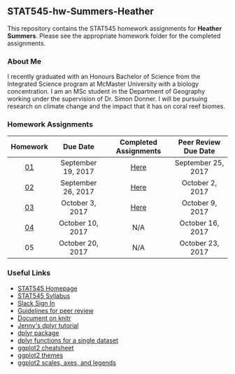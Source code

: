 ## STAT545-hw-Summers-Heather
This repository contains the STAT545 homework assignments for **Heather Summers**. Please see the appropriate homework folder for the completed assignments.

### About Me
I recently graduated with an Honours Bachelor of Science from the Integrated Science program at McMaster University with a biology concentration. I am an MSc student in the Department of Geography working under the supervision of Dr. Simon Donner. I will be pursuing research on climate change and the impact that it has on coral reef biomes.

### Homework Assignments
| Homework | Due Date | Completed Assignments |  Peer Review Due Date |
| :---: | :---: | :---: | :---: |
| [01](http://stat545.com/hw01_edit-README.html) | September 19, 2017 | [Here](https://github.com/heathersummers/STAT545-homework01-Summers-Heather) | September 25, 2017 |
| [02](http://stat545.com/hw02_explore-gapminder-dplyr.html) | September 26, 2017 | [Here](https://github.com/heathersummers/STAT545-hw-Summers-Heather/blob/master/hw02/hw02.md) | October 2, 2017 |
| [03](http://stat545.com/hw03_dplyr-and-more-ggplot2.html) | October 3, 2017 | [Here](https://github.com/heathersummers/STAT545-hw-Summers-Heather/blob/master/hw03/hw03.md) | October 9, 2017 |
| [04](http://stat545.com/hw04_tidy-data-joins.html) | October 10, 2017 | N/A | October 16, 2017 |
| 05 | October 20, 2017 | N/A | October 23, 2017 |

### Useful Links
- [STAT545 Homepage](http://stat545.com/)
- [STAT545 Syllabus](http://stat545.com/syllabus.html)
- [Slack Sign In](https://slack.com/signin)
- [Guidelines for peer review](http://stat545.com/peer-review02_peer-evaluation-guidelines.html)
- [Document on knitr](https://yihui.name/knitr/)
- [Jenny's dplyr tutorial](https://github.com/jennybc/ggplot2-tutorial)
- [dplyr package](https://cran.r-project.org/web/packages/dplyr/dplyr.pdf)
- [dplyr functions for a single dataset](http://stat545.com/block010_dplyr-end-single-table.html#use-arrange-to-row-order-data-in-a-principled-way)
- [ggplot2 cheatsheet](https://www.rstudio.com/wp-content/uploads/2015/03/ggplot2-cheatsheet.pdf)
- [ggplot2 themes](http://ggplot2.tidyverse.org/reference/ggtheme.html)
- [ggplot2 scales, axes, and legends](https://github.com/hadley/ggplot2-book/blob/master/scales.rmd)